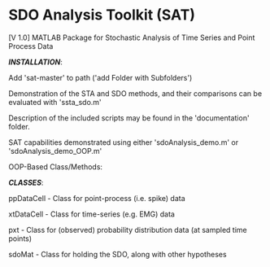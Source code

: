 # SDO Analysis Toolkit (SAT)
[V 1.0]
MATLAB Package for Stochastic Analysis of Time Series and Point Process Data 

____*INSTALLATION*____: 

Add 'sat-master' to path ('add Folder with Subfolders')

Demonstration of the STA and SDO methods, and their comparisons can be evaluated with 'ssta_sdo.m'

Description of the included scripts may be found in the 'documentation' folder. 

SAT capabilities demonstrated using either 'sdoAnalysis_demo.m' or 'sdoAnalysis_demo_OOP.m' 

OOP-Based Class/Methods:

_______*CLASSES*_______: 

ppDataCell 	- Class for point-process (i.e. spike) data

xtDataCell	- Class for time-series (e.g. EMG) data 

pxt 		    - Class for (observed) probability distribution data (at sampled time points)

sdoMat  	  - Class for holding the SDO, along with other hypotheses
